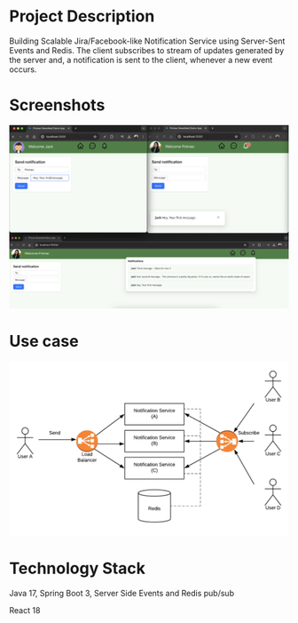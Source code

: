# Project Description

Building Scalable Jira/Facebook-like Notification Service using Server-Sent Events and Redis. The client subscribes to stream of updates generated by the server and, a notification is sent to the client, whenever a new event occurs.

# Screenshots

![Alt text](/screencapture.png)

# Use case
![Alt text](/usecase.png)

# Technology Stack

Java 17, Spring Boot 3, Server Side Events and Redis pub/sub

React 18

